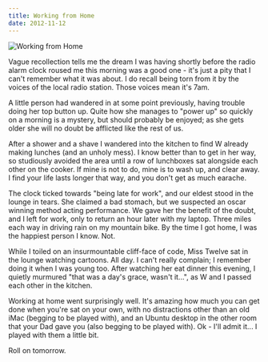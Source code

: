 ```yaml
---
title: Working from Home
date: 2012-11-12
---
```


![Working from Home](https://source.unsplash.com/X6cChncECA8/1600x900)

Vague recollection tells me the dream I was having shortly before the radio alarm clock roused me this morning was a good one - it's just a pity that I can't remember what it was about. I do recall being torn from it by the voices of the local radio station. Those voices mean it's 7am.

A little person had wandered in at some point previously, having trouble doing her top button up. Quite how she manages to "power up" so quickly on a morning is a mystery, but should probably be enjoyed; as she gets older she will no doubt be afflicted like the rest of us.

After a shower and a shave I wandered into the kitchen to find W already making lunches (and an unholy mess). I know better than to get in her way, so studiously avoided the area until a row of lunchboxes sat alongside each other on the cooker. If mine is not to do, mine is to wash up, and clear away. I find your life lasts longer that way, and you don't get as much earache.

The clock ticked towards "being late for work", and our eldest stood in the lounge in tears. She claimed a bad stomach, but we suspected an oscar winning method acting performance. We gave her the benefit of the doubt, and I left for work, only to return an hour later with my laptop. Three miles each way in driving rain on my mountain bike. By the time I got home, I was the happiest person I know. Not.

While I toiled on an insurmountable cliff-face of code, Miss Twelve sat in the lounge watching cartoons. All day. I can't really complain; I remember doing it when I was young too. After watching her eat dinner this evening, I quietly murmured "that was a day's grace, wasn't it...", as W and I passed each other in the kitchen.

Working at home went surprisingly well. It's amazing how much you can get done when you're sat on your own, with no distractions other than an old iMac (begging to be played with), and an Ubuntu desktop in the other room that your Dad gave you (also begging to be played with). Ok - I'll admit it... I played with them a little bit.

Roll on tomorrow.